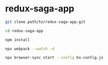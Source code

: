 # redux-saga-app

```bash
git clone path/to/redux-saga-app.git

cd redux-saga-app

npm install
```

```bash
npx webpack --watch -d
```

```bash
npx browser-sync start --config bs-config.js
```